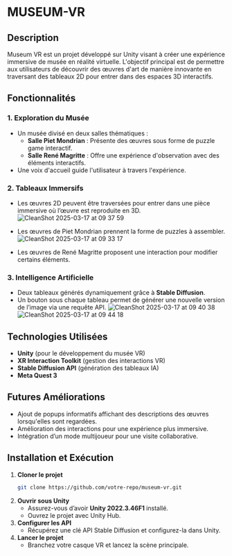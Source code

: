 # MUSEUM-VR

## Description
Museum VR est un projet développé sur Unity visant à créer une expérience immersive de musée en réalité virtuelle. L'objectif principal est de permettre aux utilisateurs de découvrir des œuvres d'art de manière innovante en traversant des tableaux 2D pour entrer dans des espaces 3D interactifs.

## Fonctionnalités
### 1. **Exploration du Musée**
- Un musée divisé en deux salles thématiques :
  - **Salle Piet Mondrian** : Présente des œuvres sous forme de puzzle game interactif.
  - **Salle René Magritte** : Offre une expérience d'observation avec des éléments interactifs.
- Une voix d'accueil guide l'utilisateur à travers l'expérience.

### 2. **Tableaux Immersifs**
- Les œuvres 2D peuvent être traversées pour entrer dans une pièce immersive où l’œuvre est reproduite en 3D.
![CleanShot 2025-03-17 at 09 37 59](https://github.com/user-attachments/assets/57db8503-64dc-494f-88a7-ef945ce60839)


- Les œuvres de Piet Mondrian prennent la forme de puzzles à assembler.
![CleanShot 2025-03-17 at 09 33 17](https://github.com/user-attachments/assets/ce35effb-70dc-4d58-b1e3-fc60f5873c8d)

- Les œuvres de René Magritte proposent une interaction pour modifier certains éléments.

### 3. **Intelligence Artificielle**
- Deux tableaux générés dynamiquement grâce à **Stable Diffusion**.
- Un bouton sous chaque tableau permet de générer une nouvelle version de l’image via une requête API.
![CleanShot 2025-03-17 at 09 40 38](https://github.com/user-attachments/assets/53e03d46-9cfc-44d3-ae5f-960809723402)
![CleanShot 2025-03-17 at 09 44 18](https://github.com/user-attachments/assets/5b2fdb14-1daf-430b-9f66-6ab488804eb7)


## Technologies Utilisées
- **Unity** (pour le développement du musée VR)
- **XR Interaction Toolkit** (gestion des interactions VR)
- **Stable Diffusion API** (génération des tableaux IA)
- **Meta Quest 3**

## Futures Améliorations
- Ajout de popups informatifs affichant des descriptions des œuvres lorsqu'elles sont regardées.
- Amélioration des interactions pour une expérience plus immersive.
- Intégration d’un mode multijoueur pour une visite collaborative.

## Installation et Exécution
1. **Cloner le projet**
   ```sh
   git clone https://github.com/votre-repo/museum-vr.git
   ```
2. **Ouvrir sous Unity**
   - Assurez-vous d’avoir **Unity 2022.3.46F1** installé.
   - Ouvrez le projet avec Unity Hub.
3. **Configurer les API**
   - Récupérez une clé API Stable Diffusion et configurez-la dans Unity.
4. **Lancer le projet**
   - Branchez votre casque VR et lancez la scène principale.



